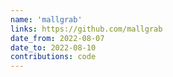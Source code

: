 ```yaml
---
name: 'mallgrab'
links: https://github.com/mallgrab
date_from: 2022-08-07
date_to: 2022-08-10
contributions: code
---
```

